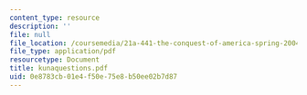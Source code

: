 ```yaml
---
content_type: resource
description: ''
file: null
file_location: /coursemedia/21a-441-the-conquest-of-america-spring-2004/0e8783cb01e4f50e75e8b50ee02b7d87_kunaquestions.pdf
file_type: application/pdf
resourcetype: Document
title: kunaquestions.pdf
uid: 0e8783cb-01e4-f50e-75e8-b50ee02b7d87
---
```

